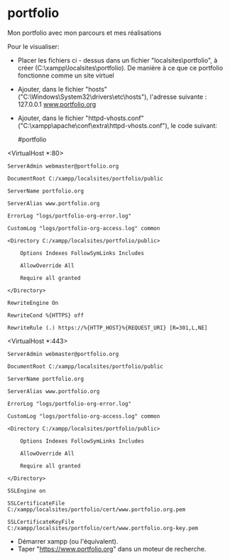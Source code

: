 # portfolio
Mon portfolio avec mon parcours et mes réalisations

Pour le visualiser:


- Placer les fichiers ci - dessus dans un fichier "localsites\portfolio", à créer (C:\xampp\localsites\portfolio). De manière à ce que ce portfolio fonctionne comme un site virtuel
- Ajouter, dans le fichier "hosts" ("C:\Windows\System32\drivers\etc\hosts"), l'adresse suivante : 127.0.0.1 www.portfolio.org
- Ajouter, dans le fichier "httpd-vhosts.conf" ("C:\xampp\apache\conf\extra\httpd-vhosts.conf"), le code suivant:

  #portfolio
  
<VirtualHost *:80>

    ServerAdmin webmaster@portfolio.org
    
    DocumentRoot C:/xampp/localsites/portfolio/public
    
    ServerName portfolio.org
    
    ServerAlias www.portfolio.org
    
    ErrorLog "logs/portfolio-org-error.log"
    
    CustomLog "logs/portfolio-org-access.log" common
    
    <Directory C:/xampp/localsites/portfolio/public>
    
        Options Indexes FollowSymLinks Includes
        
        AllowOverride All
        
        Require all granted
        
    </Directory>
    
    RewriteEngine On
    
    RewriteCond %{HTTPS} off
    
    RewriteRule (.) https://%{HTTP_HOST}%{REQUEST_URI} [R=301,L,NE]
    
    
</VirtualHost>


<VirtualHost *:443>

    ServerAdmin webmaster@portfolio.org
    
    DocumentRoot C:/xampp/localsites/portfolio/public
    
    ServerName portfolio.org
    
    ServerAlias www.portfolio.org
    
    ErrorLog "logs/portfolio-org-error.log"
    
    CustomLog "logs/portfolio-org-access.log" common
    
    <Directory C:/xampp/localsites/portfolio/public>
    
        Options Indexes FollowSymLinks Includes
        
        AllowOverride All
        
        Require all granted
        
    </Directory>
    
    SSLEngine on
    
    SSLCertificateFile C:/xampp/localsites/portfolio/cert/www.portfolio.org.pem
    
    SSLCertificateKeyFile C:/xampp/localsites/portfolio/cert/www.portfolio.org-key.pem
    
</VirtualHost>


- Démarrer xampp (ou l'équivalent).
- Taper "https://www.portfolio.org" dans un moteur de recherche.
